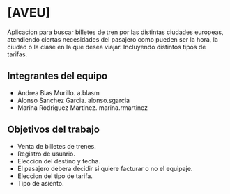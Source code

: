 # [AVEU]
Aplicacion para buscar billetes de tren por las distintas ciudades europeas, atendiendo ciertas necesidades del pasajero como pueden ser la hora, la ciudad o la clase en la que desea viajar. Incluyendo distintos tipos de tarifas.


## Integrantes del equipo

- Andrea Blas Murillo. a.blasm
- Alonso Sanchez Garcia. alonso.sgarcia
- Marina Rodriguez Martinez. marina.rmartinez


## Objetivos del trabajo

- Venta de billetes de trenes.
- Registro de usuario.
- Eleccion del destino y fecha.
- El pasajero debera decidir si quiere facturar o no el equipaje.
- Eleccion del tipo de tarifa.
- Tipo de asiento.


